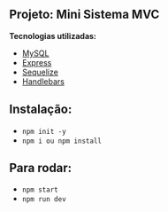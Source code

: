 ## Projeto: Mini Sistema MVC

**Tecnologias utilizadas:**

- [MySQL]()
- [Express]()
- [Sequelize]()
- [Handlebars]()

## Instalação:

- `npm init -y`
- `npm i ou npm install`

## Para rodar:

- `npm start`
- `npm run dev`
